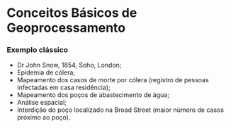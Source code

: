 # Conceitos Básicos de Geoprocessamento

### Exemplo clássico

- Dr John Snow, 1854, Soho, London;
- Epidemia de cólera;
- Mapeamento dos casos de morte por cólera (registro de pessoas infectadas em casa residência);
- Mapeamento dos poços de abastecimento de água;
- Análise espacial;
- Interdição do poço localizado na Broad Street (maior número de casos próximo ao poço).
